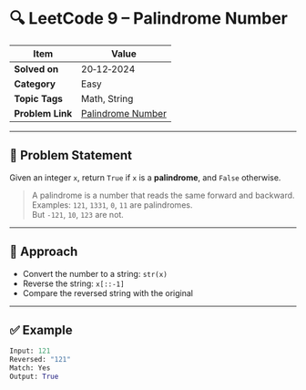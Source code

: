 # 🔍 LeetCode 9 – Palindrome Number

| Item | Value |
|------|-------|
| **Solved on** | 20‑12‑2024 |
| **Category** | Easy |
| **Topic Tags** | Math, String |
| **Problem Link** | [Palindrome Number](https://leetcode.com/problems/palindrome-number/) |

---

## 📄 Problem Statement

Given an integer `x`, return `True` if `x` is a **palindrome**, and `False` otherwise.

> A palindrome is a number that reads the same forward and backward.  
Examples: `121`, `1331`, `0`, `11` are palindromes.  
But `-121`, `10`, `123` are not.

---

## 🧠 Approach

- Convert the number to a string: `str(x)`
- Reverse the string: `x[::-1]`
- Compare the reversed string with the original

---

## ✅ Example

```python
Input: 121
Reversed: "121"
Match: Yes
Output: True
